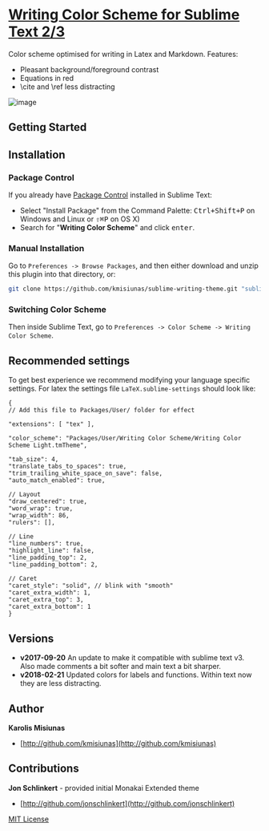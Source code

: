 # [Writing Color Scheme for Sublime Text 2/3](https://github.com/kmisiunas/sublime-writing-color-scheme)

Color scheme optimised for writing in Latex and Markdown. Features:

 - Pleasant background/foreground contrast
 - Equations in red
 - \cite and \ref less distracting 
 
![image](https://raw.githubusercontent.com/kmisiunas/sublime-writing-theme/master/screenshots/example_20180221.png)


## Getting Started

## Installation

### Package Control

If you already have [Package Control](http://wbond.net/sublime_packages/package_control/) installed in Sublime Text:

* Select "Install Package" from the Command Palette: <kbd>Ctrl+Shift+P</kbd> on Windows and Linux or <kbd>⇧⌘P</kbd> on OS X)
* Search for "**Writing Color Scheme**" and click <kbd>enter</kbd>.

### Manual Installation

Go to `Preferences -> Browse Packages`, and then either download and unzip this plugin into that directory, or:

``` bash
git clone https://github.com/kmisiunas/sublime-writing-theme.git "sublime-writing-color-scheme"
```

### Switching Color Scheme

Then inside Sublime Text, go to `Preferences -> Color Scheme -> Writing Color Scheme`.


## Recommended settings

To get best experience we recommend modifying your language specific settings. For latex the settings file `LaTeX.sublime-settings` should look like:

    {
    // Add this file to Packages/User/ folder for effect

    "extensions": [ "tex" ],
    
    "color_scheme": "Packages/User/Writing Color Scheme/Writing Color Scheme Light.tmTheme",
    
    "tab_size": 4,
    "translate_tabs_to_spaces": true,
    "trim_trailing_white_space_on_save": false,
    "auto_match_enabled": true,

    // Layout
    "draw_centered": true,
    "word_wrap": true,
    "wrap_width": 86,
    "rulers": [],

    // Line
    "line_numbers": true,
    "highlight_line": false,
    "line_padding_top": 2,
    "line_padding_bottom": 2,

    // Caret
    "caret_style": "solid", // blink with "smooth"
    "caret_extra_width": 1, 
    "caret_extra_top": 3,
    "caret_extra_bottom": 1
    }

## Versions

 + **v2017-09-20** An update to make it compatible with sublime text v3. Also made comments a bit softer and main text a bit sharper. 
 + **v2018-02-21** Updated colors for labels and functions. Within text now they are less distracting. 

## Author

**Karolis Misiunas**

+ [http://github.com/kmisiunas](http://github.com/kmisiunas)


## Contributions

**Jon Schlinkert** - provided initial Monakai Extended theme
+ [http://github.com/jonschlinkert](http://github.com/jonschlinkert)


[MIT License](LICENSE-MIT)
